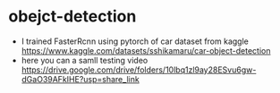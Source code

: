# obejct-detection
- I trained FasterRcnn using pytorch of car dataset from kaggle https://www.kaggle.com/datasets/sshikamaru/car-object-detection
- here you can a samll testing video 
https://drive.google.com/drive/folders/10lbq1zl9ay28ESvu6gw-dGaO39AFkIHE?usp=share_link
